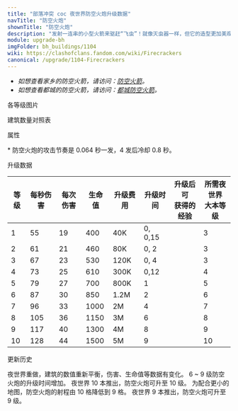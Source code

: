 ```yaml
---
title: "部落冲突 coc 夜世界防空火炮升级数据"
navTitle: "防空火炮"
shownTitle: "防空火炮"
description: "发射一连串的小型火箭来驱赶“飞虫”！就像灭虫器一样，但它的造型更加美观。"
module: upgrade-bh
imgFolder: bh_buildings/1104
wiki: https://clashofclans.fandom.com/wiki/Firecrackers
canonical: /upgrade/1104-Firecrackers
---
```


- *如想查看家乡的防空火箭，请访问：[防空火箭](/upgrade/0304-Air-Defense)。*
- *如想查看都城的防空火箭，请访问：[都城防空火箭](/upgrade/2203-Air-Defense)。*

<UnitInfo :folder="$frontmatter.imgFolder" imgSrc="Firecrackers10.png" :imgAlt="$frontmatter.navTitle" :description="$frontmatter.description" :isSmallImg="true" />

<SmallTitle>各等级图片</SmallTitle>

<Panel>
    <UnitImgGroup :folder="$frontmatter.imgFolder">
        <UnitImg imgTitle="1 级" imgSrc="Firecrackers1.png" />
        <UnitImg imgTitle="2 级" imgSrc="Firecrackers2.png" />
        <UnitImg imgTitle="3 级" imgSrc="Firecrackers3.png" />
        <UnitImg imgTitle="4 级" imgSrc="Firecrackers4.png" />
        <UnitImg imgTitle="5 级" imgSrc="Firecrackers5.png" />
        <UnitImg imgTitle="6 级" imgSrc="Firecrackers6.png" />
        <UnitImg imgTitle="7 级" imgSrc="Firecrackers7.png" />
        <UnitImg imgTitle="8 级" imgSrc="Firecrackers8.png" />
        <UnitImg imgTitle="9 级" imgSrc="Firecrackers9.png" />
        <UnitImg imgTitle="10 级" imgSrc="Firecrackers10.png" />
    </UnitImgGroup>
</Panel>

<SmallTitle>建筑数量对照表</SmallTitle>

<BuildingNum>
    <BuildingNumRow title="大本等级" num="1 - 2, 3 - 4, 5 - 6, 7, 8, 9 - 10" />
    <BuildingNumRow title="建筑数量" num="    0,     1,     2, 3, 4,      5" />
</BuildingNum>

<SmallTitle>属性</SmallTitle>

<UnitProperties>
    <UnitProperty pKey="占地面积" pValue="2×2" />
    <UnitProperty pKey="判定面积" pValue="2×2" :isJudgeSquare="true" />
    <UnitProperty pKey="伤害类型" pValue="单体伤害" />
    <UnitProperty pKey="攻击的目标" pValue="仅空中目标" />
    <UnitProperty pKey="射程" pValue="9 格" />
    <UnitProperty pKey="攻速" pValue="约 1 秒/轮*" />
</UnitProperties>

\* 防空火炮的攻击节奏是 0.064 秒一发，4 发后冷却 0.8 秒。

<SmallTitle>升级数据</SmallTitle>

<script setup>
const tableExtraInfo = [
    {
        "column": 4,
        "type": "cost",
        "gpClass": "building",
        "icon": "Gold2"
    },
    {
        "column": 5,
        "type": "time",
        "gpClass": "building"
    },
    {
        "column": 6,
        "type": "exp",
        "icon": "Exp"
    }
];
</script>

<UnitTable :tableExtraInfo="tableExtraInfo">

| 等级 | 每秒伤害 | 每次伤害 | 生命值 | 升级费用 | 升级时间 |升级后可<br>获得的经验|所需夜世界<br>大本等级|
|  --- |   ---   |   ---   |  ---   |   ---   |    ---  |         ---         |         ---        |
|   1  |    55   |    19   |   400  |    40K  |  0, 0,15|                     |          3         |
|   2  |    61   |    21   |   460  |    80K  |  0, 2   |                     |          3         |
|   3  |    67   |    23   |   530  |   120K  |  0, 4   |                     |          3         |
|   4  |    73   |    25   |   610  |   300K  |  0,12   |                     |          4         |
|   5  |    79   |    27   |   700  |   800K  |  1      |                     |          5         |
|   6  |    87   |    30   |   850  |   1.2M  |  2      |                     |          6         |
|   7  |    96   |    33   |  1000  |     2M  |  4      |                     |          7         |
|   8  |   105   |    36   |  1150  |     3M  |  6      |                     |          8         |
|   9  |   117   |    40   |  1300  |     4M  |  8      |                     |          9         |
|  10  |   128   |    44   |  1500  |     5M  |  9      |                     |         10         |

</UnitTable>

<SmallTitle>更新历史</SmallTitle>

<Timeline>
    <TimelineItem date="2023/05/15">
        <TimelineRow>夜世界重做，建筑的数值重新平衡，伤害、生命值等数据有变化。</TimelineRow>
        <TimelineRow>6 ~ 9 级防空火炮的升级时间增加。</TimelineRow>
        <TimelineRow>夜世界 10 本推出，防空火炮可升至 10 级。</TimelineRow>
        <TimelineRow>为配合更小的地图，防空火炮的射程由 10 格降低到 9 格。</TimelineRow>
    </TimelineItem>
    <TimelineItem date="2019/06/18">
        <TimelineRow>夜世界 9 本推出，防空火炮可升至 9 级。</TimelineRow>
    </TimelineItem>
    <TimelineItem :historyBottom="true" />
</Timeline>
